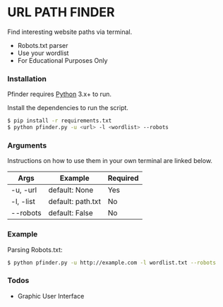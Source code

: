 # URL PATH FINDER

Find interesting website paths via terminal.

  - Robots.txt parser
  - Use your wordlist
  - For Educational Purposes Only


### Installation

Pfinder requires [Python](https://www.python.org/) 3.x+ to run.

Install the dependencies to run the script.

```sh
$ pip install -r requirements.txt
$ python pfinder.py -u <url> -l <wordlist> --robots
```

### Arguments

Instructions on how to use them in your own terminal are linked below.

| Args | Example | Required |
| ------ | ------ | ------  |
| -u, -url | default: None | Yes |
| -l, -list | default: path.txt | No |
| --robots | default: False | No |


### Example

Parsing Robots.txt:
```sh
$ python pfinder.py -u http://example.com -l wordlist.txt --robots
```
### Todos

 - Graphic User Interface
